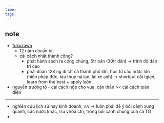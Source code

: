 ```yaml
---
time: 
tags:
---
```

## note
- [fukuzawa](https://www.google.com/search?gs_ssp=eJzj4tTP1TcwLMkwyzNg9BJIK80urUosT1SoLM3OTM7IBACGWwnP&q=fukuzawa+yukichi&oq=fukuz&sourceid=chrome&ie=UTF-8)
	- 12 năm chuẩn bị
	- cải cách nhật thành công?
		- phát hành sách ra công chúng, 5tr bản (30tr dân) -> trình độ dân trí cao
		- phái đoàn 128 ng đi tất cả thành phố lớn, học từ các nước lớn (hiến pháp đức, tàu thuỷ hà lan, lái xe anh) -> shortcut cắt tgian, learn from the best + apply luôn
- nguyễn trường tộ - cải cách nộp cho vua, cận thần >< cải cách toàn diện
---
- nghiên cứu lịch sử hay kinh doanh, v.v -> luôn phải để ý bối cảnh xung quanh, các nước khác, lsu vhoa ctri, trong bối cảnh chung của cả TG
- 